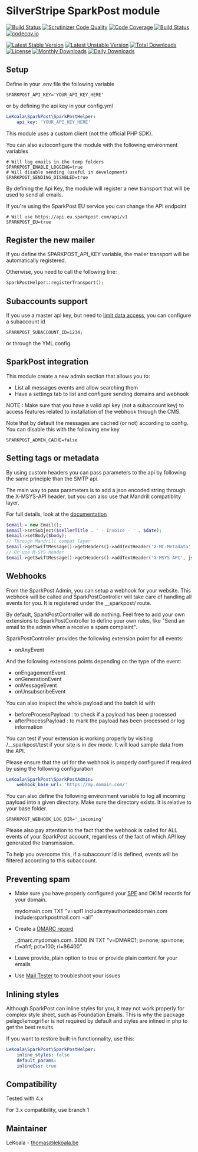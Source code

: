 # SilverStripe SparkPost module

[![Build Status](https://travis-ci.org/lekoala/silverstripe-sparkpost.svg?branch=master)](https://travis-ci.org/lekoala/silverstripe-sparkpost)
[![Scrutinizer Code Quality](https://scrutinizer-ci.com/g/lekoala/silverstripe-sparkpost/badges/quality-score.png?b=master)](https://scrutinizer-ci.com/g/lekoala/silverstripe-sparkpost/?branch=master)
[![Code Coverage](https://scrutinizer-ci.com/g/lekoala/silverstripe-sparkpost/badges/coverage.png?b=master)](https://scrutinizer-ci.com/g/lekoala/silverstripe-sparkpost/?branch=master)
[![Build Status](https://scrutinizer-ci.com/g/lekoala/silverstripe-sparkpost/badges/build.png?b=master)](https://scrutinizer-ci.com/g/lekoala/silverstripe-sparkpost/build-status/master)
[![codecov.io](https://codecov.io/github/lekoala/silverstripe-sparkpost/coverage.svg?branch=master)](https://codecov.io/github/lekoala/silverstripe-sparkpost?branch=master)

[![Latest Stable Version](https://poser.pugx.org/lekoala/silverstripe-sparkpost/version)](https://packagist.org/packages/lekoala/silverstripe-sparkpost)
[![Latest Unstable Version](https://poser.pugx.org/lekoala/silverstripe-sparkpost/v/unstable)](//packagist.org/packages/lekoala/silverstripe-sparkpost)
[![Total Downloads](https://poser.pugx.org/lekoala/silverstripe-sparkpost/downloads)](https://packagist.org/packages/lekoala/silverstripe-sparkpost)
[![License](https://poser.pugx.org/lekoala/silverstripe-sparkpost/license)](https://packagist.org/packages/lekoala/silverstripe-sparkpost)
[![Monthly Downloads](https://poser.pugx.org/lekoala/silverstripe-sparkpost/d/monthly)](https://packagist.org/packages/lekoala/silverstripe-sparkpost)
[![Daily Downloads](https://poser.pugx.org/lekoala/silverstripe-sparkpost/d/daily)](https://packagist.org/packages/lekoala/silverstripe-sparkpost)

## Setup

Define in your .env file the following variable

	SPARKPOST_API_KEY='YOUR_API_KEY_HERE'

or by defining the api key in your config.yml

```yaml
LeKoala\SparkPost\SparkPostHelper:
    api_key: 'YOUR_API_KEY_HERE'
```

This module uses a custom client (not the official PHP SDK).

You can also autoconfigure the module with the following environment variables

    # Will log emails in the temp folders
    SPARKPOST_ENABLE_LOGGING=true
    # Will disable sending (useful in development)
	SPARKPOST_SENDING_DISABLED=true

By defining the Api Key, the module will register a new transport that will be used to send all emails.

If you're using the SparkPost EU service you can change the API endpoint

    # Will use https://api.eu.sparkpost.com/api/v1
    SPARKPOST_EU=true

## Register the new mailer

If you define the SPARKPOST_API_KEY variable, the mailer transport will be automatically registered.

Otherwise, you need to call the following line:

```php
SparkPostHelper::registerTransport();
```

## Subaccounts support

If you use a master api key, but need to [limit data access](https://developers.sparkpost.com/api/#/introduction/subaccounts),
you can configure a subaccount id

    SPARKPOST_SUBACCOUNT_ID=1234;

or through the YML config.

## SparkPost integration

This module create a new admin section that allows you to:

- List all messages events and allow searching them
- Have a settings tab to list and configure sending domains and webhook

NOTE : Make sure that you have a valid api key (not a subaccount key) to access
features related to installation of the webhook through the CMS.

Note that by default the messages are cached (or not) according to config. You
can disable this with the following env key

    SPARKPOST_ADMIN_CACHE=false

## Setting tags or metadata

By using custom headers you can pass parameters to the api by following the
same principle than the SMTP api.

The main way to pass parameters is to add a json encoded string through the
X-MSYS-API header, but you can also use that Mandrill compatiblity layer.

For full details, look at the [documentation](https://developers.sparkpost.com/api/smtp/)

```php
$email = new Email();
$email->setSubject($sellerTitle . ' - Invoice - ' . $date);
$email->setBody($body);
// Through Mandrill compat layer
$email->getSwiftMessage()->getHeaders()->addTextHeader('X-MC-Metadata', json_encode(['RecordID' => $this->ID]));
// Or use M-SYS header
$email->getSwiftMessage()->getHeaders()->addTextHeader('X-MSYS-API', json_encode(['metadata' => ['RecordID' => $this->ID]]));
```

## Webhooks

From the SparkPost Admin, you can setup a webhook for your website. This webhook
will be called and SparkPostController will take care of handling all events
for you. It is registered under the __sparkpost/ route.

By default, SparkPostController will do nothing. Feel free to add your own
extensions to SparkPostController to define your own rules, like "Send an
email to the admin when a receive a spam complaint".

SparkPostController provides the following extension point for all events:
- onAnyEvent

And the following extensions points depending on the type of the event:
- onEngagementEvent
- onGenerationEvent
- onMessageEvent
- onUnsubscribeEvent

You can also inspect the whole payload and the batch id with
- beforeProcessPayload : to check if a payload has been processed
- afterProcessPayload : to mark the payload has been processed or log information

You can test if your extension is working properly by visiting /__sparkpost/test
if your site is in dev mode. It will load sample data from the API.

Please ensure that the url for the webhook is properly configured if required
by using the following configuration

```yaml
LeKoala\SparkPost\SparkPostAdmin:
    webhook_base_url: 'https://my.domain.com/'
```

You can also define the following environment variable to log all incoming payload into a given
directory. Make sure the directory exists. It is relative to your base folder.

    SPARKPOST_WEBHOOK_LOG_DIR='_incoming'

Please also pay attention to the fact that the webhook is called for ALL events
of your SparkPost account, regardless of the fact of which API key generated the transmission.

To help you overcome this, if a subaccount id is defined, events will be filtered according
to this subaccount.

## Preventing spam

- Make sure you have properly configured your [SPF](https://tools.sparkpost.com/spf/builder) and DKIM records for your domain.

    mydomain.com   TXT   "v=spf1 include:myauthorizeddomain.com include:sparkpostmail.com ~all”

- Create a [DMARC record](https://www.unlocktheinbox.com/dmarcwizard/)

    _dmarc.mydomain.com. 3600 IN TXT "v=DMARC1; p=none; sp=none; rf=afrf; pct=100; ri=86400"

- Leave provide_plain option to true or provide plain content for your emails
- Use [Mail Tester](http://www.mail-tester.com/) to troubleshoot your issues

## Inlining styles

Although SparkPost can inline styles for you, it may not work properly for complex
style sheet, such as Foundation Emails. This is why the package pelago\emogrifier
is not required by default and styles are inlined in php to get the best results.

If you want to restore built-in functionnality, use this:

```yaml
LeKoala\SparkPost\SparkPostHelper:
    inline_styles: false
    default_params:
    inlineCss: true
```

## Compatibility
Tested with 4.x

For 3.x compatibility, use branch 1

## Maintainer
LeKoala - thomas@lekoala.be
